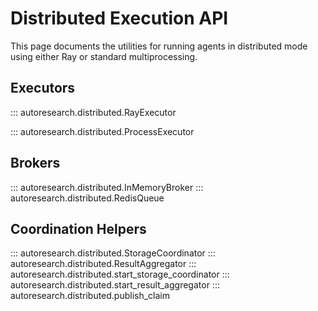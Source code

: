 # Distributed Execution API

This page documents the utilities for running agents in distributed mode using either Ray or standard multiprocessing.

## Executors

::: autoresearch.distributed.RayExecutor

::: autoresearch.distributed.ProcessExecutor

## Brokers

::: autoresearch.distributed.InMemoryBroker
::: autoresearch.distributed.RedisQueue

## Coordination Helpers

::: autoresearch.distributed.StorageCoordinator
::: autoresearch.distributed.ResultAggregator
::: autoresearch.distributed.start_storage_coordinator
::: autoresearch.distributed.start_result_aggregator
::: autoresearch.distributed.publish_claim
